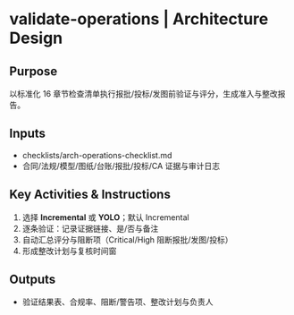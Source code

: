 # validate-operations | Architecture Design

<!-- BMAD Task Spec -->

## Purpose

以标准化 16 章节检查清单执行报批/投标/发图前验证与评分，生成准入与整改报告。

## Inputs

- checklists/arch-operations-checklist.md
- 合同/法规/模型/图纸/台账/报批/投标/CA 证据与审计日志

## Key Activities & Instructions

1. 选择 **Incremental** 或 **YOLO**；默认 Incremental
2. 逐条验证：记录证据链接、是/否与备注
3. 自动汇总评分与阻断项（Critical/High 阻断报批/发图/投标）
4. 形成整改计划与复核时间窗

## Outputs

- 验证结果表、合规率、阻断/警告项、整改计划与负责人
